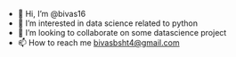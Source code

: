 - 👋 Hi, I’m @bivas16
- 👀 I’m interested in data science related to python
- 💞️ I’m looking to collaborate on some datascience project
- 📫 How to reach me bivasbsht4@gmail.com

